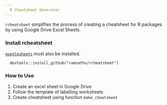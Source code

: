 ```yaml
---
  R Cheatsheet Generator
---
```

  `rcheatsheet` simplifies the process of creating a cheatsheet for R packages by using       Google Drive Excel Sheets. 
  
### Install rcheatsheet
  [`googlesheets`](https://github.com/jennybc/googlesheets) must also be installed.
```{r eval = FALSE}
  devtools::install_github("ramnathv/rcheatsheet")
```

### How to Use
  1. Create an excel sheet in Google Drive
  2. Follow the template of labelling worksheets
  3. Create cheatsheet using function `make_cheatsheet` 

  
